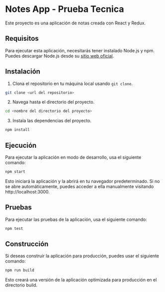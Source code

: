 # Notes App - Prueba Tecnica

Este proyecto es una aplicación de notas creada con React y Redux.

## Requisitos

Para ejecutar esta aplicación, necesitarás tener instalado Node.js y npm. Puedes descargar Node.js desde su [sitio web oficial](https://nodejs.org/).

## Instalación

1. Clona el repositorio en tu máquina local usando `git clone`.

```sh
git clone <url del repositorio>
```

2. Navega hasta el directorio del proyecto.

```sh
cd <nombre del directorio del proyecto>
```

3. Instala las dependencias del proyecto.

```sh
npm install
```

## Ejecución

Para ejecutar la aplicación en modo de desarrollo, usa el siguiente comando:

```sh
npm start
```

Esto iniciará la aplicación y la abrirá en tu navegador predeterminado. Si no se abre automáticamente, puedes acceder a ella manualmente visitando http://localhost:3000.

## Pruebas

Para ejecutar las pruebas de la aplicación, usa el siguiente comando:

```sh
npm test
```

## Construcción

Si deseas construir la aplicación para producción, puedes usar el siguiente comando:

```sh
npm run build
```

Esto creará una versión de la aplicación optimizada para producción en el directorio build.
